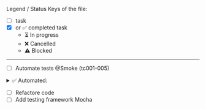 Legend / Status Keys of the file:
- [ ]  task
- [x] or ✅ completed task 
  - ⏳  In progress
  - ❌ Cancelled
  - ⚠️ Blocked
___

- [ ] Automate tests @Smoke (tc001-005)
<details><summary>✅ Automated:</summary>
TC-001: Successful login with valid credentials 

- Preconditions: The website saucedemo.com is open 
- Steps:
1. Enter standard_user in the Username field.
2. Enter secret_sauce in the Password field.
3. Click the Login button. 
- Expected Result:
The user is redirected to the products page (/inventory.html) with the heading "Products".

TC-002: Unsuccessful login with locked user
- Preconditions: The website saucedemo.com is open 
- Steps:
1. Enter locked_out_user in Username
2. Enter secret_sauce in Password
3. Click Login
- Expected Result: 
Error message "Sorry, this user has been locked out."

TC-003: Check presence of product list after login
- Preconditions: Login as standard_user
- Step: 1. Verify that multiple products are displayed
- Expected Result: Product list contains items with names and prices

TC-004: Logout from application
- Preconditions: Login as standard_user
- Steps:
1. Click the menu button
2. Click Logout
- Expected Result: 
User is redirected to login page

TC-005: Add item to cart and check badge
- Preconditions: Login as standard_user
- Steps: 
1. Click "Add to cart" for any item
2. Check the cart icon
- Expected Result: 
Cart icon shows badge with "1"
</details>

- [ ] Refactore code
- [ ] Add testing framework Mocha 